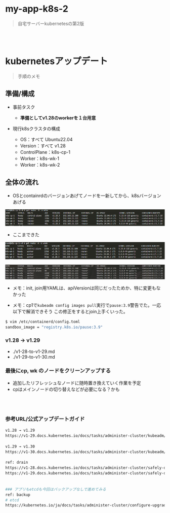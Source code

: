# my-app-k8s-2
> 自宅サーバーkubernetesの第2版

<br><br>

# kubernetesアップデート
> 手順のメモ

## 準備/構成

- 事前タスク
  - **準備としてv1.28のworkerを１台用意**

- 現行k8sクラスタの構成
  - OS：すべて Ubuntu22.04
  - Version：すべて v1.28
  - ControlPlane：k8s-cp-1
  - Worker：k8s-wk-1
  - Worker：k8s-wk-2

## 全体の流れ

- OSとcontainrdのバージョンあげてノードを一新してから、k8sバージョンあげる

![画像1](./img/wk3-join.PNG)

- ここまできた

![画像2](./img/replace-worker.PNG)

![画像2](./img/cp-join.PNG)

- メモ：init, join用YAMLは、apiVersionは同じだったためか、特に変更もなかった

- メモ：cp1で`kubeadm config images pull`実行で`pause:3.9`警告でた。一応以下で解消できそう
この修正をするとjoin上手くいった。
```bash
$ vim /etc/containerd/config.toml
sandbox_image = "registry.k8s.io/pause:3.9"
```

### v1.28 → v1.29
- ./v1-28-to-v1-29.md
- ./v1-29-to-v1-30.md

### 最後にcp, wk のノードをクリーンアップする
- 追加したリフレッシュなノードに随時置き換えていく作業を予定
- cpはメインノードの切り替えなどが必要になる？かも


<br><br>

### 参考URL/公式アップデートガイド
```bash
v1.28 → v1.29
https://v1-29.docs.kubernetes.io/docs/tasks/administer-cluster/kubeadm/kubeadm-upgrade/

v1.29 → v1.30
https://v1-30.docs.kubernetes.io/docs/tasks/administer-cluster/kubeadm/kubeadm-upgrade/

ref: drain
https://v1-28.docs.kubernetes.io/docs/tasks/administer-cluster/safely-drain-node/
https://v1-29.docs.kubernetes.io/docs/tasks/administer-cluster/safely-drain-node/


### アプリもetcdも今回はバックアップなしで進めてみる
ref: backup
# etcd
https://kubernetes.io/ja/docs/tasks/administer-cluster/configure-upgrade-etcd/#etcd%E3%82%AF%E3%83%A9%E3%82%B9%E3%82%BF%E3%83%BC%E3%81%AE%E3%83%90%E3%83%83%E3%82%AF%E3%82%A2%E3%83%83%E3%83%97

```
